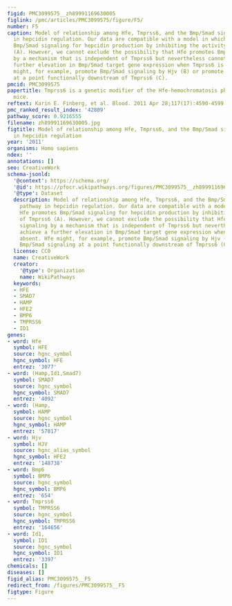 ```yaml
---
figid: PMC3099575__zh89991169630005
figlink: /pmc/articles/PMC3099575/figure/F5/
number: F5
caption: Model of relationship among Hfe, Tmprss6, and the Bmp/Smad signaling pathway
  in hepcidin regulation. Our data are compatible with a model in which Hfe promotes
  Bmp/Smad signaling for hepcidin production by inhibiting the activity of Tmprss6
  (A). However, we cannot exclude the possibility that Hfe promotes Bmp/Smad signaling
  by a mechanism that is independent of Tmprss6 but nevertheless cannot achieve a
  further elevation in Bmp/Smad target gene expression when Tmprss6 is absent. Hfe
  might, for example, promote Bmp/Smad signaling by Hjv (B) or promote Bmp/Smad signaling
  at a point functionally downstream of Tmprss6 (C).
pmcid: PMC3099575
papertitle: Tmprss6 is a genetic modifier of the Hfe-hemochromatosis phenotype in
  mice.
reftext: Karin E. Finberg, et al. Blood. 2011 Apr 28;117(17):4590-4599.
pmc_ranked_result_index: '42809'
pathway_score: 0.9216555
filename: zh89991169630005.jpg
figtitle: Model of relationship among Hfe, Tmprss6, and the Bmp/Smad signaling pathway
  in hepcidin regulation
year: '2011'
organisms: Homo sapiens
ndex: ''
annotations: []
seo: CreativeWork
schema-jsonld:
  '@context': https://schema.org/
  '@id': https://pfocr.wikipathways.org/figures/PMC3099575__zh89991169630005.html
  '@type': Dataset
  description: Model of relationship among Hfe, Tmprss6, and the Bmp/Smad signaling
    pathway in hepcidin regulation. Our data are compatible with a model in which
    Hfe promotes Bmp/Smad signaling for hepcidin production by inhibiting the activity
    of Tmprss6 (A). However, we cannot exclude the possibility that Hfe promotes Bmp/Smad
    signaling by a mechanism that is independent of Tmprss6 but nevertheless cannot
    achieve a further elevation in Bmp/Smad target gene expression when Tmprss6 is
    absent. Hfe might, for example, promote Bmp/Smad signaling by Hjv (B) or promote
    Bmp/Smad signaling at a point functionally downstream of Tmprss6 (C).
  license: CC0
  name: CreativeWork
  creator:
    '@type': Organization
    name: WikiPathways
  keywords:
  - HFE
  - SMAD7
  - HAMP
  - HFE2
  - BMP6
  - TMPRSS6
  - ID1
genes:
- word: Hfe
  symbol: HFE
  source: hgnc_symbol
  hgnc_symbol: HFE
  entrez: '3077'
- word: (Hamp,Id1,Smad7)
  symbol: SMAD7
  source: hgnc_symbol
  hgnc_symbol: SMAD7
  entrez: '4092'
- word: (Hamp,
  symbol: HAMP
  source: hgnc_symbol
  hgnc_symbol: HAMP
  entrez: '57817'
- word: Hjv
  symbol: HJV
  source: hgnc_alias_symbol
  hgnc_symbol: HFE2
  entrez: '148738'
- word: Bmp6
  symbol: BMP6
  source: hgnc_symbol
  hgnc_symbol: BMP6
  entrez: '654'
- word: Tmprss6
  symbol: TMPRSS6
  source: hgnc_symbol
  hgnc_symbol: TMPRSS6
  entrez: '164656'
- word: Id1,
  symbol: ID1
  source: hgnc_symbol
  hgnc_symbol: ID1
  entrez: '3397'
chemicals: []
diseases: []
figid_alias: PMC3099575__F5
redirect_from: /figures/PMC3099575__F5
figtype: Figure
---
```

